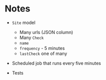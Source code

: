 # Notes

* `Site` model
    - Many urls (JSON column)
    - Many `Check`
    - `name`
    - `frequency` - 5 minutes
    - `lastCheck` one of many

* Scheduled job that runs every five minutes
* Tests
